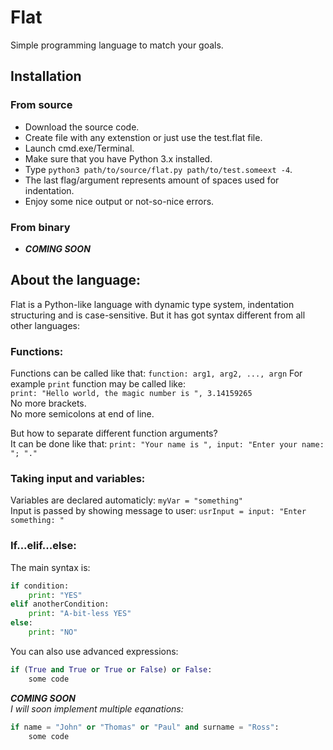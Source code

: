 # Flat
Simple programming language to match your goals.

## Installation

### From source
* Download the source code.
* Create file with any extenstion or just use the test.flat file.
* Launch cmd.exe/Terminal.
* Make sure that you have Python 3.x installed.
* Type `python3 path/to/source/flat.py path/to/test.someext -4`.
* The last flag/argument represents amount of spaces used for indentation.
* Enjoy some nice output or not-so-nice errors.

### From binary
* ***COMING SOON***

## About the language:
Flat is a Python-like language with dynamic type system, indentation structuring and is case-sensitive.
But it has got syntax different from all other languages:   

### Functions:
Functions can be called like that:
`function: arg1, arg2, ..., argn`
For example `print` function may be called like:   
`print: "Hello world, the magic number is ", 3.14159265`   
No more brackets.   
No more semicolons at end of line.   

But how to separate different function arguments?     
It can be done like that:   `print: "Your name is ", input: "Enter your name: "; "."`

### Taking input and variables:
Variables are declared automaticly: `myVar = "something"`    
Input is passed by showing message to user: `usrInput = input: "Enter something: "`

### If...elif...else:
The main syntax is:   
```python
if condition:  
    print: "YES"   
elif anotherCondition:   
    print: "A-bit-less YES"   
else:    
    print: "NO"
```   
You can also use advanced expressions:    
```python
if (True and True or True or False) or False:
    some code
```    
***COMING SOON***    
*I will soon implement multiple eqanations:*   
```python
if name = "John" or "Thomas" or "Paul" and surname = "Ross":
    some code
```    
